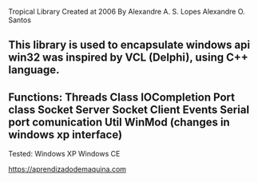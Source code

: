 Tropical Library
Created at 2006
By 
Alexandre A. S. Lopes
Alexandre O. Santos



This library is used to encapsulate windows api win32 was inspired by VCL (Delphi), 
using C++ language.
-----------------------------------------------------------------------------------
Functions:
Threads Class
IOCompletion Port class
Socket Server
Socket Client
Events
Serial port comunication
Util WinMod (changes in windows xp interface)
 ---------------------------------------------------------------------------------
Tested:
Windows XP
Windows CE



https://aprendizadodemaquina.com


